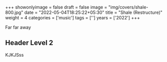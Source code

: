 +++
showonlyimage = false
draft = false
image = "img/covers/shale-800.jpg"
date = "2022-05-04T18:25:22+05:30"
title = "Shale (Restructure)"
weight = 4
categories = ['music']
tags = ['']
years = ['2022']
+++

<!--more-->

Far far away

## Header Level 2

KJKJSss
